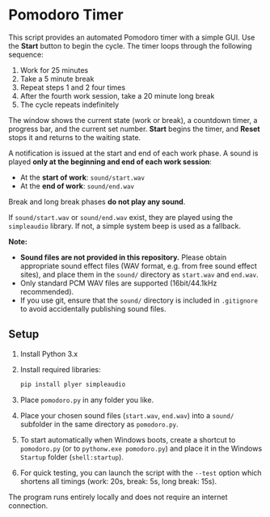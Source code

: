 # Pomodoro Timer

This script provides an automated Pomodoro timer with a simple GUI.
Use the **Start** button to begin the cycle. The timer loops through the following sequence:

1. Work for 25 minutes
2. Take a 5 minute break
3. Repeat steps 1 and 2 four times
4. After the fourth work session, take a 20 minute long break
5. The cycle repeats indefinitely

The window shows the current state (work or break), a countdown timer, a progress bar, and the current set number.
**Start** begins the timer, and **Reset** stops it and returns to the waiting state.

A notification is issued at the start and end of each work phase.
A sound is played **only at the beginning and end of each work session**:

* At the **start of work**: `sound/start.wav`
* At the **end of work**: `sound/end.wav`

Break and long break phases **do not play any sound**.

If `sound/start.wav` or `sound/end.wav` exist, they are played using the `simpleaudio` library.
If not, a simple system beep is used as a fallback.

**Note:**

* **Sound files are not provided in this repository.**
  Please obtain appropriate sound effect files (WAV format, e.g. from free sound effect sites), and place them in the `sound/` directory as `start.wav` and `end.wav`.
* Only standard PCM WAV files are supported (16bit/44.1kHz recommended).
* If you use git, ensure that the `sound/` directory is included in `.gitignore` to avoid accidentally publishing sound files.

## Setup

1. Install Python 3.x

2. Install required libraries:

   ```bash
   pip install plyer simpleaudio
   ```

3. Place `pomodoro.py` in any folder you like.

4. Place your chosen sound files (`start.wav`, `end.wav`) into a `sound/` subfolder in the same directory as `pomodoro.py`.

5. To start automatically when Windows boots, create a shortcut to
   `pomodoro.py` (or to `pythonw.exe pomodoro.py`) and place it in the
   Windows `Startup` folder (`shell:startup`).

6. For quick testing, you can launch the script with the `--test` option which
   shortens all timings (work: 20s, break: 5s, long break: 15s).

The program runs entirely locally and does not require an internet connection.

